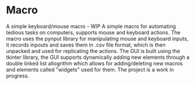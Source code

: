# Macro
A simple keyboard/mouse macro - WIP
A simple macro for automating tedious tasks on computers, supports mouse and keyboard actions.
The macro uses the pynput library for manipulating mouse and keyboard inputs, it records inpouts and saves them in .csv file format, which is then unpacked and used for replicating the actions. The GUI is built using the tkinter library, the GUI supports dynamically adding new elements through a double linked list allogrithm which allows for adding/deleting new macros and elements called "widgets" used for them. 
The project is a work in progress.
